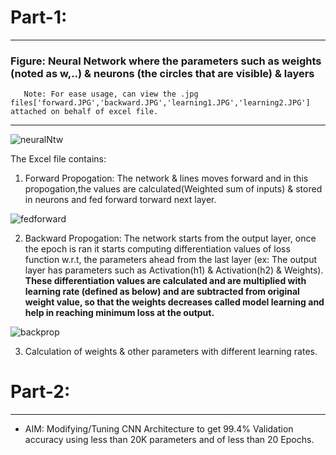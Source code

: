 
# Part-1: 
--------
### Figure: Neural Network where the parameters such as weights (noted as w,..) & neurons (the circles that are visible) & layers

       Note: For ease usage, can view the .jpg files['forward.JPG','backward.JPG','learning1.JPG','learning2.JPG'] attached on behalf of excel file.
--------------------

  ![neuralNtw](https://user-images.githubusercontent.com/60026221/212375211-a5ad76dc-50a7-48d6-98f1-b88aa8d2b6e3.JPG)



The Excel file contains:

1. Forward Propogation: The network & lines moves forward and in this propogation,the values are calculated(Weighted sum of inputs) & stored in neurons and fed forward torward next layer.

  ![fedforward](https://user-images.githubusercontent.com/60026221/212379897-13671ed2-917b-44f1-9102-194d3a728af2.jpg)

2. Backward Propogation: The network starts from the output layer, once the epoch is ran it starts computing differentiation values of loss function w.r.t, the parameters ahead from the last layer (ex: The output layer has parameters such as Activation(h1) & Activation(h2) & Weights). **These differentiation values are calculated and are multiplied with learning rate (defined as below) and are subtracted from original weight value, so that the weights decreases called model learning and help in reaching minimum loss at the output.**

  ![backprop](https://user-images.githubusercontent.com/60026221/212380182-97589d99-1567-4494-920f-4fe7d6874121.jpg)

3. Calculation of weights & other parameters with different learning rates.



# Part-2: 
--------

* AIM: Modifying/Tuning CNN Architecture to get 99.4% Validation accuracy using less than 20K parameters and of less than 20 Epochs.
